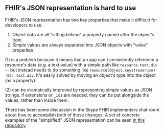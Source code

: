 ## FHIR's JSON representation is hard to use

FHIR's JSON representation has two key properties that make it difficult for
developers to use:

1.  Object data are all "sitting behind" a property named after the object's type.
2.  Simple values are always expanded into JSON objects with "value" properites

(1) is a problem because it means that an app can't consistently reference a
resource's data (e.g. a text value) with a simple path like `resource.text.div`
-- but instead needs to do something like
`resource[Object.keys(resoruce)[0]).text.div`.  It's easily solved by moving an
object's type into the object (as a property).

(2) can be dramatically improved by representing simple values as  JSON strings.
If extensions or `_id`s are needed, they can be put alongside the values,
rather than inside them. 

There has been some discussion in the Skype FHIR implementers chat room about
how to accomplish both of these changes.  A set of concrete examples of the
"simplified" JSON representation can be seen [in this
repository](https://github.com/jmandel/fhir-js-client/tree/974099986f1b6969f809a8f2a21c9add3297c2c4/test/fixtures)

